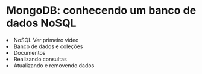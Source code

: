 # MongoDB: conhecendo um banco de dados NoSQL

<li>NoSQL Ver primeiro vídeo
<li>Banco de dados e coleções
<li>Documentos
<li>Realizando consultas
<li>Atualizando e removendo dados


